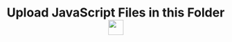 <h1 align="center">Upload JavaScript Files in this Folder<img src="https://media.giphy.com/media/hvRJCLFzcasrR4ia7z/giphy.gif" width="35"></h1>
